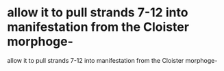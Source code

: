 # allow it to pull strands 7-12 into manifestation from the Cloister morphoge-

allow it to pull strands 7-12 into manifestation from the Cloister morphoge-